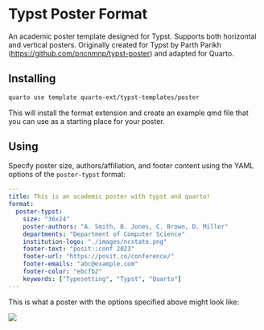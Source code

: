 # Typst Poster Format

An academic poster template designed for Typst. Supports both horizontal and vertical posters. Originally created for Typst by Parth Parikh (https://github.com/pncnmnp/typst-poster) and adapted for Quarto.

## Installing

```bash
quarto use template quarto-ext/typst-templates/poster
```

This will install the format extension and create an example qmd file
that you can use as a starting place for your poster.

## Using

Specify poster size, authors/affiliation, and footer content using the YAML options of the `poster-typst` format:

```yaml
---
title: This is an academic poster with typst and quarto!
format:
  poster-typst: 
    size: "36x24"
    poster-authors: "A. Smith, B. Jones, C. Brown, D. Miller"
    departments: "Department of Computer Science"
    institution-logo: "./images/ncstate.png"
    footer-text: "posit::conf 2023"
    footer-url: "https://posit.co/conference/"
    footer-emails: "abc@example.com"
    footer-color: "ebcfb2"
    keywords: ["Typesetting", "Typst", "Quarto"]
---
```

This is what a poster with the options specified above might look like:

![](images/poster.png)
